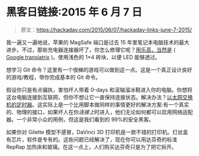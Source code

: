 # 黑客日链接:2015 年 6 月 7 日

> 原文：<https://hackaday.com/2015/06/07/hackaday-links-june-7-2015/>

我一遍又一遍地说，苹果的 MagSafe 端口是过去 15 年里笔记本电脑技术的最大进步。不过，那些充电器连接器坏了，你怎么修理它呢？[用乐高，当然是](https://hack42.nl/wiki/Gebruiker:Macsimski/legosafe) ( [Google translatrix](https://translate.google.com/translate?sl=nl&tl=en&js=y&prev=_t&hl=en&ie=UTF-8&u=https%3A%2F%2Fhack42.nl%2Fwiki%2FGebruiker%3AMacsimski%2Flegosafe&edit-text=&act=url) )。使用浅色的 1×4 砖块，以便 LED 能够透过。

想学习 Git 命令？这里有一个很棒的游戏可以做到这一点。这是一个真正设计良好的游戏/教程，带你完成基本的 Git 命令。

假设你只是有点偏执，害怕坏人带着 0-days 和滚轴溜冰鞋进入你的电脑。你想将这台电脑连接到互联网，但你不想让它一直保持连接状态。解决办法？[以太网交换机的定时器](https://www.facebook.com/monta.elkins/posts/10101341691606373?pnref=story)。这实际上是一个比用脚本做同样的事情更好的解决方案:有一个真实的、物理的接口，如果坏人在你*连接上*时进入，他们无论如何都可以启用网络适配器。一个非常小众的用例，但这是我们看到的 99%的安全黑客。

如果你对 Gilette 模型不感冒，DaVinci 3D 打印机是一款不错的打印机。灯丝盒有芯片，软件是专有的。这些问题已经解决了，现在你可以用达芬奇的标准 RepRap 加热床和玻璃。在这一点上，人们购买达芬奇只是为了把它拆开。